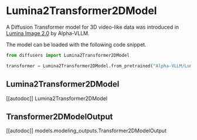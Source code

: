 <!-- Copyright 2024 The HuggingFace Team. All rights reserved.

Licensed under the Apache License, Version 2.0 (the "License"); you may not use this file except in compliance with
the License. You may obtain a copy of the License at

http://www.apache.org/licenses/LICENSE-2.0

Unless required by applicable law or agreed to in writing, software distributed under the License is distributed on
an "AS IS" BASIS, WITHOUT WARRANTIES OR CONDITIONS OF ANY KIND, either express or implied. See the License for the
specific language governing permissions and limitations under the License. -->

# Lumina2Transformer2DModel

A Diffusion Transformer model for 3D video-like data was introduced in [Lumina Image 2.0](https://huggingface.co/Alpha-VLLM/Lumina-Image-2.0) by Alpha-VLLM.

The model can be loaded with the following code snippet.

```python
from diffusers import Lumina2Transformer2DModel

transformer = Lumina2Transformer2DModel.from_pretrained("Alpha-VLLM/Lumina-Image-2.0", subfolder="transformer", torch_dtype=torch.bfloat16)
```

## Lumina2Transformer2DModel

[[autodoc]] Lumina2Transformer2DModel

## Transformer2DModelOutput

[[autodoc]] models.modeling_outputs.Transformer2DModelOutput
